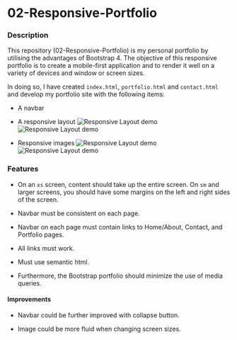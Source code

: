 # 02-Responsive-Portfolio

### Description

This repository (02-Responsive-Portfolio) is my personal portfolio by utilising the advantages of Bootstrap 4. The objective of this responsive portfolio is to create a mobile-first application and to render it well on a variety of devices and window or screen sizes.

In doing so, I have created `index.html`, `portfolio.html` and `contact.html` and develop my portfolio site with the following items:

-   A navbar

-   A responsive layout
    ![Responsive Layout demo](Assests/sample/640-contact.jpg)
    ![Responsive Layout demo](Assests/sample/980-contact.jpg)
-   Responsive images
    ![Responsive Layout demo](Assests/sample/640-portfolio.jpg)
    ![Responsive Layout demo](Assests/sample/980-portfolio.jpg)

### Features

-   On an `xs` screen, content should take up the entire screen. On `sm` and larger screens, you should have some margins on the left and right sides of the screen.

-   Navbar must be consistent on each page.

-   Navbar on each page must contain links to Home/About, Contact, and Portfolio pages.

-   All links must work.

-   Must use semantic html.

-   Furthermore, the Bootstrap portfolio should minimize the use of media queries.

#### Improvements

-   Navbar could be further improved with collapse button.

-   Image could be more fluid when changing screen sizes.
